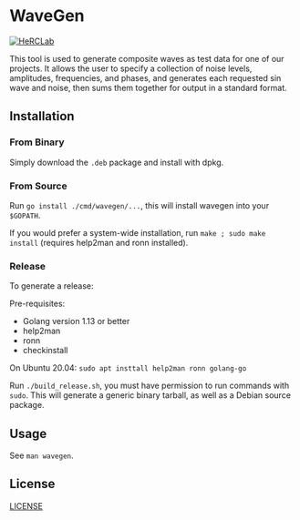 # WaveGen

[![HeRCLab](https://circleci.com/gh/HeRCLab/wavegen.svg?style=svg)](https://app.circleci.com/pipelines/github/HeRCLab/wavegen?branch=master)

This tool is used to generate composite waves as test data for one of our
projects. It allows the user to specify a collection of noise levels,
amplitudes, frequencies, and phases, and generates each requested sin wave and
noise, then sums them together for output in a standard format.

## Installation

### From Binary

Simply download the `.deb` package and install with dpkg.

### From Source

Run `go install ./cmd/wavegen/...`, this will install wavegen into your
`$GOPATH`.

If you would prefer a system-wide installation, run `make ; sudo make install`
(requires help2man and ronn installed).

### Release

To generate a release:

Pre-requisites:
* Golang version 1.13 or better
* help2man
* ronn
* checkinstall

On Ubuntu 20.04: `sudo apt insttall help2man ronn golang-go`

Run `./build_release.sh`, you must have permission to run commands with `sudo`.
This will generate a generic binary tarball, as well as a Debian source
package.

## Usage

See `man wavegen`.

## License

[LICENSE](./LICENSE)
